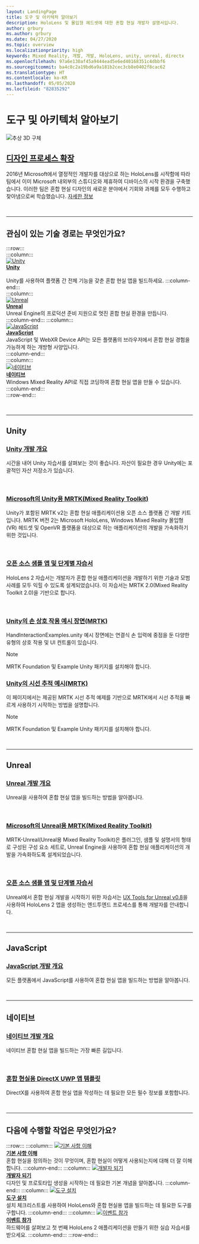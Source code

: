 ```yaml
---
layout: LandingPage
title: 도구 및 아키텍처 알아보기
description: HoloLens 및 몰입형 헤드셋에 대한 혼합 현실 개발자 설명서입니다.
author: grbury
ms.author: grbury
ms.date: 04/27/2020
ms.topic: overview
ms.localizationpriority: high
keywords: Mixed Reality, 개발, 개발, HoloLens, unity, unreal, directx
ms.openlocfilehash: 97a6e130af45a9444ead5e6ed40168351c4dbbf6
ms.sourcegitcommit: ba4c8c2a19bd6a9a181b2cec3cb8e0402f8cac62
ms.translationtype: HT
ms.contentlocale: ko-KR
ms.lasthandoff: 05/05/2020
ms.locfileid: "82835292"
---
```

# <a name="learn-the-tools-and-architecture"></a>도구 및 아키텍처 알아보기

![추상 3D 구체](images/07_Development.png)

## <a name="expand-your-design-process"></a>[디자인 프로세스 확장](case-study-expanding-the-design-process-for-mixed-reality.md)

2016년 Microsoft에서 열정적인 개발자를 대상으로 하는 HoloLens를 시작함에 따라 팀에서 이미 Microsoft 내외부의 스튜디오와 제휴하여 디바이스의 시작 환경을 구축했습니다. 이러한 팀은 혼합 현실 디자인의 새로운 분야에서 기회와 과제를 모두 수행하고 찾아냄으로써 학습했습니다. [자세한 정보](case-study-expanding-the-design-process-for-mixed-reality.md)


<br>

---


## <a name="what-technology-path-are-you-interested-in"></a>관심이 있는 기술 경로는 무엇인가요? 


:::row:::   
    :::column:::    
       [![Unity](images/unity_logo.png)](development.md#unity)<br>
        **[Unity](development.md#unity)**<br>   
        Unity를 사용하여 플랫폼 간 전체 기능을 갖춘 혼합 현실 앱을 빌드하세요.
    :::column-end:::    
    :::column:::    
        [![Unreal](images/Unreal_logo.png)](development.md#unreal)<br>
        **[Unreal](development.md#unreal)**<br> 
        Unreal Engine의 프로덕션 준비 지원으로 멋진 혼합 현실 환경을 만듭니다. 
    :::column-end:::
    :::column:::    
        [![JavaScript](images/web-logo.png)](development.md#javascript)<br>
        **[JavaScript](development.md#javascript)**<br>
        JavaScript 및 WebXR Device API는 모든 플랫폼의 브라우저에서 혼합 현실 경험을 가능하게 하는 개방형 사양입니다.    
    :::column-end:::        
    :::column:::    
        [![네이티브](images/VisualStudio-small_logo.png)](development.md#native)<br>
        **[네이티브](development.md#native)**<br> 
        Windows Mixed Reality API로 직접 코딩하여 혼합 현실 앱을 만들 수 있습니다. 
    :::column-end:::    
:::row-end:::

<br>

---

## <a name="unity"></a>Unity


### <a name="unity-development-overview"></a>[Unity 개발 개요](unity-development-overview.md)
시간을 내어 Unity 자습서를 살펴보는 것이 좋습니다. 자산이 필요한 경우 Unity에는 포괄적인 자산 저장소가 있습니다. 

<br>

### <a name="microsofts-mixed-reality-toolkit-mrtk-for-unity"></a>[Microsoft의 Unity용 MRTK(Mixed Reality Toolkit)](mrtk-getting-started.md)
Unity가 포함된 MRTK v2는 혼합 현실 애플리케이션용 오픈 소스 플랫폼 간 개발 키트입니다. MRTK 버전 2는 Microsoft HoloLens, Windows Mixed Reality 몰입형(VR) 헤드셋 및 OpenVR 플랫폼을 대상으로 하는 애플리케이션의 개발을 가속화하기 위한 것입니다.

<br>

### <a name="open-source-sample-apps-and-step-by-step-tutorials"></a>[오픈 소스 샘플 앱 및 단계별 자습서](tutorials.md)
HoloLens 2 자습서는 개발자가 혼합 현실 애플리케이션을 개발하기 위한 기술과 모범 사례를 모두 익힐 수 있도록 설계되었습니다. 이 자습서는 MRTK 2.0(Mixed Reality Toolkit 2.0)을 기반으로 합니다.

<br>

### <a name="hand-interaction-examples-scene-mrtk-for-unity"></a>[Unity의 손 상호 작용 예시 장면(MRTK)](https://microsoft.github.io/MixedRealityToolkit-Unity/Documentation/GettingStartedWithTheMRTK.html#open-and-run-the-handinteractionexamples-scene-in-editor)
HandInteractionExamples.unity 예시 장면에는 연결식 손 입력에 중점을 둔 다양한 유형의 상호 작용 및 UI 컨트롤이 있습니다.
>[!NOTE]
>MRTK Foundation 및 Example Unity 패키지를 설치해야 합니다.

### <a name="eye-tracking-examples-mrtk-for-unity"></a>[Unity의 시선 추적 예시(MRTK)](https://microsoft.github.io/MixedRealityToolkit-Unity/Documentation/EyeTracking/EyeTracking_ExamplesOverview.html)
이 페이지에서는 제공된 MRTK 시선 추적 예제를 기반으로 MRTK에서 시선 추적을 빠르게 사용하기 시작하는 방법을 설명합니다.
>[!NOTE]
>MRTK Foundation 및 Example Unity 패키지를 설치해야 합니다.

<br>

---

## <a name="unreal"></a>Unreal

### <a name="unreal-development-overview"></a>[Unreal 개발 개요](unreal-development-overview.md)
Unreal을 사용하여 혼합 현실 앱을 빌드하는 방법을 알아봅니다.

<br>

### <a name="microsofts-mixed-reality-toolkit-mrtk-for-unreal"></a>[Microsoft의 Unreal용 MRTK(Mixed Reality Toolkit)](https://github.com/microsoft/MixedRealityToolkit-Unreal)
MRTK-Unreal(Unreal용 Mixed Reality Toolkit)은 플러그인, 샘플 및 설명서의 형태로 구성된 구성 요소 세트로, Unreal Engine을 사용하여 혼합 현실 애플리케이션의 개발을 가속화하도록 설계되었습니다.

<br>

### <a name="open-source-sample-apps-and-a-step-by-step-tutorial"></a>[오픈 소스 샘플 앱 및 단계별 자습서](unreal-uxt-ch1.md)
Unreal에서 혼합 현실 개발을 시작하기 위한 자습서는 [UX Tools for Unreal v0.8](https://github.com/microsoft/MixedReality-UXTools-Unreal)을 사용하여 HoloLens 2 앱을 생성하는 엔드투엔드 프로세스를 통해 개발자를 안내합니다.

<br>

---

## <a name="javascript"></a>JavaScript   

### <a name="javascript-development-overview"></a>[JavaScript 개발 개요](javascript-development-overview.md)   
모든 플랫폼에서 JavaScript를 사용하여 혼합 현실 앱을 빌드하는 방법을 알아봅니다.

<br>

---

## <a name="native"></a>네이티브


### <a name="native-development-overview"></a>[네이티브 개발 개요](directx-development-overview.md)
네이티브 혼합 현실 앱을 빌드하는 가장 빠른 길입니다.

<br>

### <a name="directx-uwp-app-templates-for-mixed-reality"></a>[혼합 현실용 DirectX UWP 앱 템플릿](https://marketplace.visualstudio.com/items?itemName=WindowsMixedRealityteam.WindowsMixedRealityAppTemplatesVSIX)
DirectX를 사용하여 혼합 현실 앱을 작성하는 데 필요한 모든 필수 정보를 포함합니다.

<br>

---


## <a name="what-would-you-like-to-do-next"></a>다음에 수행할 작업은 무엇인가요?


:::row:::
    :::column:::
       [![기본 사항 이해](images/icon-lightbulb.png)](index.md#understand-the-basics)<br>
        **[기본 사항 이해](index.md#understand-the-basics)**<br>
        혼합 현실을 정의하는 것이 무엇이며, 혼합 현실이 어떻게 사용되는지에 대해 더 잘 이해합니다.
    :::column-end:::
    :::column:::
        [![개발자 되기](images/icon-design.jpg)](design.md)<br>
         **[개발자 되기](design.md)**<br>
        디자인 및 프로토타입 생성을 시작하는 데 필요한 기본 개념을 알아봅니다.
    :::column-end:::
    :::column:::
        [![도구 설치](images/icon-developer.jpg)](install-the-tools.md)<br>
         **[도구 설치](install-the-tools.md)**<br>
        설치 체크리스트를 사용하여 HoloLens와 혼합 현실용 앱을 빌드하는 데 필요한 도구를 구합니다.
    :::column-end:::
    :::column:::
        [![이벤트 참가](images/icon-calendar.jpg)](sf-academy-events.md)<br>
         **[이벤트 참가](sf-academy-events.md)**<br>
        하드웨어를 살펴보고 첫 번째 HoloLens 2 애플리케이션을 만들기 위한 실습 자습서를 받으세요.
    :::column-end:::
:::row-end:::


<br>

<br>

